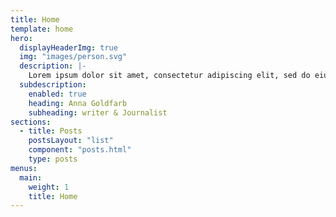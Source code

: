 ```yaml
---
title: Home
template: home
hero:
  displayHeaderImg: true
  img: "images/person.svg"
  description: |-
    Lorem ipsum dolor sit amet, consectetur adipiscing elit, sed do eiusmod tempor incididunt ut labore et dolore magna aliqua. Ut enim ad minim veniam, quis nostrud exercitation ullamco laboris nisi ut aliquip ex ea commodo consequat.
  subdescription:
    enabled: true
    heading: Anna Goldfarb
    subheading: writer & Journalist
sections:
  - title: Posts
    postsLayout: "list"
    component: "posts.html"
    type: posts
menus:
  main:
    weight: 1
    title: Home
---
```

